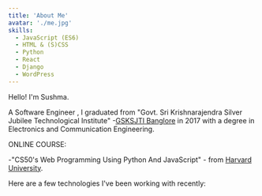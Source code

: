 ```yaml
---
title: 'About Me'
avatar: './me.jpg'
skills:
  - JavaScript (ES6)
  - HTML & (S)CSS
  - Python
  - React
  - Django
  - WordPress
---
```


Hello! I'm Sushma.

A Software Engineer , I graduated from "Govt. Sri Krishnarajendra Silver Jubilee Technological Institute" -[GSKSJTI Banglore](https://www.gsksjti.ac.in/) in 2017 with a degree in Electronics and Communication Engineering.

ONLINE COURSE:

-"CS50's Web Programming Using Python And JavaScript" - from [Harvard University](https://online-learning.harvard.edu/).


Here are a few technologies I've been working with recently:

